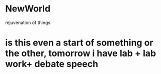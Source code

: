 # NewWorld
rejuvenation of things
<br>
<h1> is this even a start of something or the other, tomorrow i have lab + lab work+ debate speech</h1>

